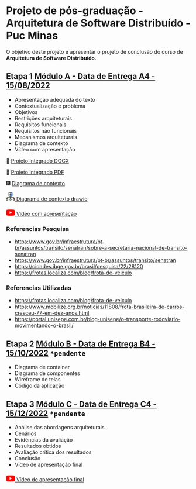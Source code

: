 # Projeto de pós-graduação - Arquitetura de Software Distribuído - Puc Minas

O objetivo deste projeto é apresentar o projeto de conclusão do curso de **Arquitetura de Software Distribuído**.

## **Etapa 1** [Módulo A - Data de Entrega A4 - 15/08/2022](https://pucminas.instructure.com/courses/64585/assignments/505763)

- Apresentação adequada do texto
- Contextualização e problema
- Objetivos
- Restrições arquiteturais
- Requisitos funcionais
- Requisitos não funcionais
- Mecanismos arquiteturais
- Diagrama de contexto
- Vídeo com apresentação

:memo: [Projeto Integrado DOCX](./etapa-01/projeto-integrado-aisoftware-tracker.docx)

:page_facing_up: [Projeto Integrado PDF](./etapa-01/projeto-integrado-aisoftware-tracker.pdf)

:fireworks: [Diagrama de contexto](./etapa-01/img/diagrama-contexto.drawio.png)

[![diagrama de contexto](./etapa-01/img/diagrama-contexto.png) Diagrama de contexto drawio](./etapa-01/diagrama-contexto.drawio)

[![Assistir vídeo](./etapa-01/img/youtube.png) Vídeo com apresentação](#)

### Referencias Pesquisa
- https://www.gov.br/infraestrutura/pt-br/assuntos/transito/senatran/sobre-a-secretaria-nacional-de-transito-senatran
- https://www.gov.br/infraestrutura/pt-br/assuntos/transito/senatran
- https://cidades.ibge.gov.br/brasil/pesquisa/22/28120
- https://frotas.localiza.com/blog/frota-de-veiculo

### Referencias Utilizadas
- https://frotas.localiza.com/blog/frota-de-veiculo
- https://www.mobilize.org.br/noticias/11808/frota-brasileira-de-carros-cresceu-77-em-dez-anos.html
- https://portal.unisepe.com.br/blog-unisepe/o-transporte-rodoviario-movimentando-o-brasil/


## **Etapa 2** [Módulo B - Data de Entrega B4 - 15/10/2022](https://pucminas.instructure.com/courses/64585/assignments/505764) `*pendente`

- Diagrama de container
- Diagrama de componentes
- Wireframe de telas
- Código da aplicação


## **Etapa 3** [Módulo C - Data de Entrega C4 - 15/12/2022](https://pucminas.instructure.com/courses/64585/assignments/505766) `*pendente`

- Análise das abordagens arquiteturais
- Cenários
- Evidências da avaliação
- Resultados obtidos
- Avaliação crítica dos resultados
- Conclusão
- Vídeo de apresentação final

[![Assistir vídeo](./etapa-01/img/youtube.png) Vídeo de apresentação final](#)
